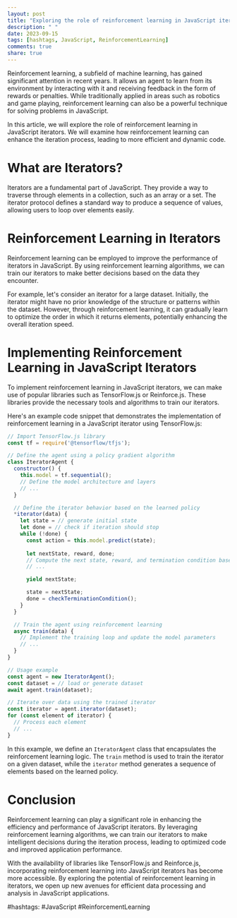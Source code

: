 ```yaml
---
layout: post
title: "Exploring the role of reinforcement learning in JavaScript iterators"
description: " "
date: 2023-09-15
tags: [hashtags, JavaScript, ReinforcementLearning]
comments: true
share: true
---
```


Reinforcement learning, a subfield of machine learning, has gained significant attention in recent years. It allows an agent to learn from its environment by interacting with it and receiving feedback in the form of rewards or penalties. While traditionally applied in areas such as robotics and game playing, reinforcement learning can also be a powerful technique for solving problems in JavaScript.

In this article, we will explore the role of reinforcement learning in JavaScript iterators. We will examine how reinforcement learning can enhance the iteration process, leading to more efficient and dynamic code.

# What are Iterators?

Iterators are a fundamental part of JavaScript. They provide a way to traverse through elements in a collection, such as an array or a set. The iterator protocol defines a standard way to produce a sequence of values, allowing users to loop over elements easily.

# Reinforcement Learning in Iterators

Reinforcement learning can be employed to improve the performance of iterators in JavaScript. By using reinforcement learning algorithms, we can train our iterators to make better decisions based on the data they encounter.

For example, let's consider an iterator for a large dataset. Initially, the iterator might have no prior knowledge of the structure or patterns within the dataset. However, through reinforcement learning, it can gradually learn to optimize the order in which it returns elements, potentially enhancing the overall iteration speed.

# Implementing Reinforcement Learning in JavaScript Iterators

To implement reinforcement learning in JavaScript iterators, we can make use of popular libraries such as TensorFlow.js or Reinforce.js. These libraries provide the necessary tools and algorithms to train our iterators.

Here's an example code snippet that demonstrates the implementation of reinforcement learning in a JavaScript iterator using TensorFlow.js:

```javascript
// Import TensorFlow.js library
const tf = require('@tensorflow/tfjs');

// Define the agent using a policy gradient algorithm
class IteratorAgent {
  constructor() {
    this.model = tf.sequential();
    // Define the model architecture and layers
    // ...
  }

  // Define the iterator behavior based on the learned policy
  *iterator(data) {
    let state = // generate initial state
    let done = // check if iteration should stop
    while (!done) {
      const action = this.model.predict(state);
      
      let nextState, reward, done;
      // Compute the next state, reward, and termination condition based on action
      // ...

      yield nextState;

      state = nextState;
      done = checkTerminationCondition();
    }
  }

  // Train the agent using reinforcement learning
  async train(data) {
    // Implement the training loop and update the model parameters
    // ...
  }
}

// Usage example
const agent = new IteratorAgent();
const dataset = // load or generate dataset
await agent.train(dataset);

// Iterate over data using the trained iterator
const iterator = agent.iterator(dataset);
for (const element of iterator) {
  // Process each element
  // ...
}
```

In this example, we define an `IteratorAgent` class that encapsulates the reinforcement learning logic. The `train` method is used to train the iterator on a given dataset, while the `iterator` method generates a sequence of elements based on the learned policy.

# Conclusion

Reinforcement learning can play a significant role in enhancing the efficiency and performance of JavaScript iterators. By leveraging reinforcement learning algorithms, we can train our iterators to make intelligent decisions during the iteration process, leading to optimized code and improved application performance.

With the availability of libraries like TensorFlow.js and Reinforce.js, incorporating reinforcement learning into JavaScript iterators has become more accessible. By exploring the potential of reinforcement learning in iterators, we open up new avenues for efficient data processing and analysis in JavaScript applications.

#hashtags: #JavaScript #ReinforcementLearning